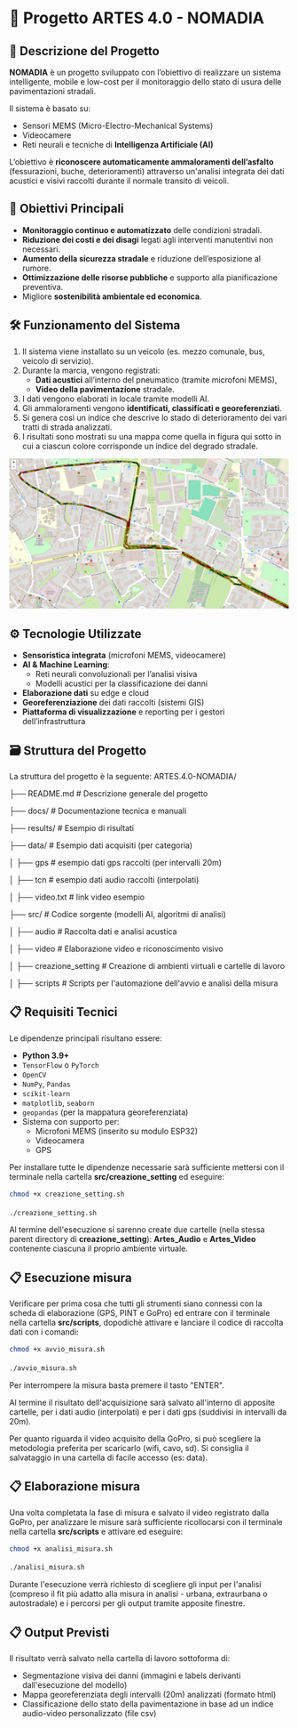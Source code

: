 # 📍 Progetto ARTES 4.0 - NOMADIA

## 🧠 Descrizione del Progetto

**NOMADIA** è un progetto sviluppato con l’obiettivo di realizzare un sistema intelligente, mobile e low-cost per il monitoraggio dello stato di usura delle pavimentazioni stradali.

Il sistema è basato su:
- Sensori MEMS (Micro-Electro-Mechanical Systems)
- Videocamere
- Reti neurali e tecniche di **Intelligenza Artificiale (AI)**

L’obiettivo è **riconoscere automaticamente ammaloramenti dell’asfalto** (fessurazioni, buche, deterioramenti) attraverso un'analisi integrata dei dati acustici e visivi raccolti durante il normale transito di veicoli.

## 🎯 Obiettivi Principali

- **Monitoraggio continuo e automatizzato** delle condizioni stradali.
- **Riduzione dei costi e dei disagi** legati agli interventi manutentivi non necessari.
- **Aumento della sicurezza stradale** e riduzione dell’esposizione al rumore.
- **Ottimizzazione delle risorse pubbliche** e supporto alla pianificazione preventiva.
- Migliore **sostenibilità ambientale ed economica**.

## 🛠️ Funzionamento del Sistema

1. Il sistema viene installato su un veicolo (es. mezzo comunale, bus, veicolo di servizio).
2. Durante la marcia, vengono registrati:
   - **Dati acustici** all’interno del pneumatico (tramite microfoni MEMS),
   - **Video della pavimentazione** stradale.
3. I dati vengono elaborati in locale tramite modelli AI.
4. Gli ammaloramenti vengono **identificati, classificati e georeferenziati**.
5. Si genera così un indice che descrive lo stado di deterioramento dei vari tratti di strada analizzati.
6. I risultati sono mostrati su una mappa come quella in figura qui sotto in cui a ciascun colore corrisponde un indice del degrado stradale.
<img src="results/output_map.png" alt="Logo" /> 


## ⚙️ Tecnologie Utilizzate

- **Sensoristica integrata** (microfoni MEMS, videocamere)
- **AI & Machine Learning**:
  - Reti neurali convoluzionali per l’analisi visiva
  - Modelli acustici per la classificazione dei danni
- **Elaborazione dati** su edge e cloud
- **Georeferenziazione** dei dati raccolti (sistemi GIS)
- **Piattaforma di visualizzazione** e reporting per i gestori dell’infrastruttura

## 🗃️ Struttura del Progetto

La struttura del progetto è la seguente:
ARTES.4.0-NOMADIA/

├── README.md                 # Descrizione generale del progetto

├── docs/                     # Documentazione tecnica e manuali 

├── results/                  # Esempio di risultati 

├── data/                     # Esempio dati acquisiti (per categoria) 

│   ├── gps                   # esempio dati gps raccolti (per intervalli 20m) 

│   ├── tcn                   # esempio dati audio raccolti (interpolati) 

│   ├── video.txt             # link video esempio 

├── src/                      # Codice sorgente (modelli AI, algoritmi di analisi)

│   ├── audio                 # Raccolta dati e analisi acustica 

│   ├── video                 # Elaborazione video e riconoscimento visivo

│   ├── creazione_setting     # Creazione di ambienti virtuali e cartelle di lavoro

│   ├── scripts               # Scripts per l'automazione dell'avvio e analisi della misura


## 📋 Requisiti Tecnici

Le dipendenze principali risultano essere:
  - **Python 3.9+**
  - `TensorFlow` o `PyTorch`
  - `OpenCV`
  - `NumPy`, `Pandas`
  - `scikit-learn`
  - `matplotlib`, `seaborn`
  - `geopandas` (per la mappatura georeferenziata)
- Sistema con supporto per:
  - Microfoni MEMS (inserito su modulo ESP32)
  - Videocamera
  - GPS

Per installare tutte le dipendenze necessarie sarà sufficiente mettersi con il terminale nella 
cartella  **src/creazione_setting** ed eseguire:
```bash
chmod +x creazione_setting.sh

./creazione_setting.sh
```
Al termine dell'esecuzione si sarenno create due cartelle (nella stessa parent directory di **creazione_setting**): 
**Artes_Audio** e **Artes_Video** contenente ciascuna il proprio ambiente virtuale.

## 📋 Esecuzione misura
Verificare per prima cosa che tutti gli strumenti siano connessi con la scheda di elaborazione (GPS, PINT e GoPro) ed
entrare con il terminale nella 
cartella **src/scripts**, dopodichè attivare e lanciare il codice di raccolta dati con i comandi:
```bash
chmod +x avvio_misura.sh

./avvio_misura.sh
```
Per interrompere la misura basta premere il tasto "ENTER".  

Al termine il risultato dell'acquisizione sarà salvato all'interno di apposite cartelle, per i dati audio (interpolati) e per i dati gps (suddivisi in intervalli da 20m). 

Per quanto riguarda il video acquisito della GoPro, si può scegliere la metodologia preferita per scaricarlo (wifi, cavo, sd). Si consiglia il salvataggio in una cartella di facile accesso (es: data).

## 📋 Elaborazione misura
Una volta completata la fase di misura e salvato il video registrato dalla GoPro, per analizzare le misure sarà sufficiente ricollocarsi con il terminale nella cartella **src/scripts**
e attivare ed eseguire:
```bash
chmod +x analisi_misura.sh

./analisi_misura.sh
```
Durante l'esecuzione verrà richiesto di scegliere gli input per l'analisi (compreso il fit più adatto alla misura in analisi - urbana, extraurbana o autostradale) e i percorsi per gli output tramite apposite finestre.


## 📋 Output Previsti
Il risultato verrà salvato nella cartella di lavoro sottoforma di:

- Segmentazione visiva dei danni (immagini e labels derivanti dall'esecuzione del modello) 
- Mappa georeferenziata degli intervalli (20m) analizzati (formato html)
- Classificazione dello stato della pavimentazione in base ad un indice audio-video personalizzato (file csv)
